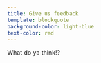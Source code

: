 ```yaml
---
title: Give us feedback
template: blockquote
background-color: light-blue
text-color: red
---
```


What do ya think!?